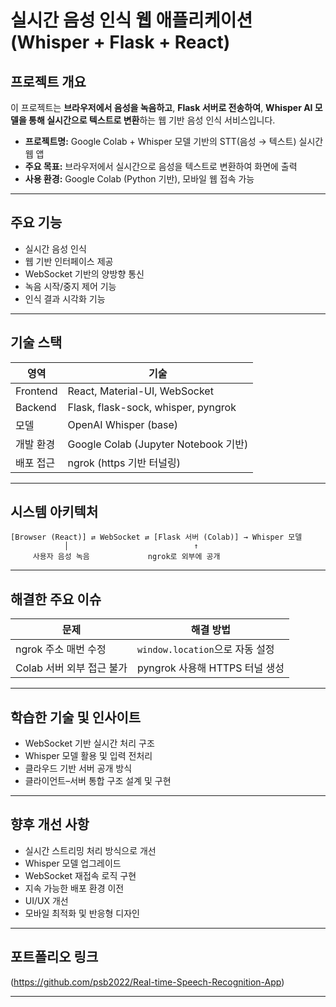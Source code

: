 
# 실시간 음성 인식 웹 애플리케이션 (Whisper + Flask + React)

## 프로젝트 개요

이 프로젝트는 **브라우저에서 음성을 녹음하고**, **Flask 서버로 전송하여**, **Whisper AI 모델을 통해 실시간으로 텍스트로 변환**하는 웹 기반 음성 인식 서비스입니다.
- **프로젝트명:** Google Colab + Whisper 모델 기반의 STT(음성 → 텍스트) 실시간 웹 앱
- **주요 목표:** 브라우저에서 실시간으로 음성을 텍스트로 변환하여 화면에 출력
- **사용 환경:** Google Colab (Python 기반), 모바일 웹 접속 가능

---

## 주요 기능

- 실시간 음성 인식
- 웹 기반 인터페이스 제공
- WebSocket 기반의 양방향 통신
- 녹음 시작/중지 제어 기능
- 인식 결과 시각화 기능

---

## 기술 스택

| 영역        | 기술                                   |
|-------------|----------------------------------------|
| Frontend    | React, Material-UI, WebSocket          |
| Backend     | Flask, flask-sock, whisper, pyngrok    |
| 모델        | OpenAI Whisper (base)                  |
| 개발 환경   | Google Colab (Jupyter Notebook 기반)   |
| 배포 접근   | ngrok (https 기반 터널링)              |

---

## 시스템 아키텍처

```plaintext
[Browser (React)] ⇄ WebSocket ⇄ [Flask 서버 (Colab)] → Whisper 모델
            │                            ↑
     사용자 음성 녹음             ngrok로 외부에 공개
```

---

## 해결한 주요 이슈

| 문제 | 해결 방법 |
|------|------------|
| ngrok 주소 매번 수정 | `window.location`으로 자동 설정 |
| Colab 서버 외부 접근 불가 | pyngrok 사용해 HTTPS 터널 생성 |

---

## 학습한 기술 및 인사이트

- WebSocket 기반 실시간 처리 구조
- Whisper 모델 활용 및 입력 전처리
- 클라우드 기반 서버 공개 방식
- 클라이언트–서버 통합 구조 설계 및 구현

---

## 향후 개선 사항

- 실시간 스트리밍 처리 방식으로 개선
- Whisper 모델 업그레이드
- WebSocket 재접속 로직 구현
- 지속 가능한 배포 환경 이전
- UI/UX 개선
- 모바일 최적화 및 반응형 디자인

---

## 포트폴리오 링크

(https://github.com/psb2022/Real-time-Speech-Recognition-App)

---
